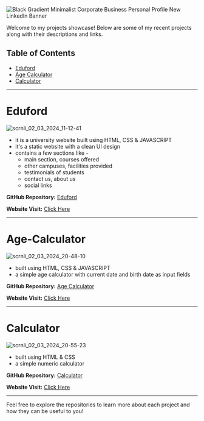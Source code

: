 ![Black Gradient Minimalist Corporate Business Personal Profile New LinkedIn Banner](https://github.com/topaja/Project/assets/87275904/addd29a5-d5ad-43a0-a03e-b03f37524459)


Welcome to my projects showcase! Below are some of my recent projects along with their descriptions and links.
## Table of Contents

- [Eduford](#eduford)
- [Age Calculator](#age-calculator)
- [Calculator](#calculator)

---

# Eduford

![scrnli_02_03_2024_11-12-41](https://github.com/topaja/Project/assets/87275904/be9f9f04-ef09-4a0a-af84-420039272f66)

   * it is a university website built using HTML, CSS & JAVASCRIPT
   * it's a static website with a clean UI design
   * contains a few sections like - 
     * main section, courses offered
     * other campuses, facilities provided
     * testimonials of students
     * contact us, about us
     * social links 

**GitHub Repository:** [Eduford](https://github.com/topaja/Eduford)

**Website Visit:** [Click Here](https://topaja.github.io/Eduford/)

---

# Age-Calculator

![scrnli_02_03_2024_20-48-10](https://github.com/topaja/Project/assets/87275904/318f79e3-22fd-44c2-9555-24b0afad7d25)

   * built using HTML, CSS & JAVASCRIPT
   * a simple age calculator with current date and birth date as input fields

**GitHub Repository:** [Age Calculator](https://github.com/topaja/Age-Calculator)

**Website Visit:** [Click Here](https://topaja.github.io/Age-Calculator/)

---

# Calculator

![scrnli_02_03_2024_20-55-23](https://github.com/topaja/Project/assets/87275904/df09662d-88d7-4e0e-9123-896815e9d5cb)

   * built using HTML & CSS
   * a simple numeric calculator
     
**GitHub Repository:** [Calculator](https://github.com/topaja/Calculator)

**Website Visit:** [Click Here](https://topaja.github.io/Calculator/)

---

Feel free to explore the repositories to learn more about each project and how they can be useful to you!
